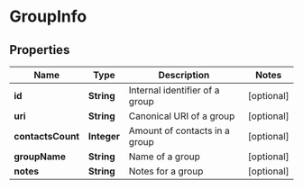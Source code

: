 
# GroupInfo

## Properties
Name | Type | Description | Notes
------------ | ------------- | ------------- | -------------
**id** | **String** | Internal identifier of a group |  [optional]
**uri** | **String** | Canonical URI of a group |  [optional]
**contactsCount** | **Integer** | Amount of contacts in a group |  [optional]
**groupName** | **String** | Name of a group |  [optional]
**notes** | **String** | Notes for a group |  [optional]



